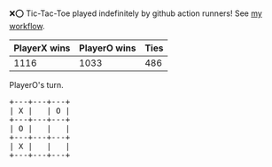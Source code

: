 :x::o: Tic-Tac-Toe played indefinitely by github action runners! See [my workflow](.github/workflows/play.yaml).

|PlayerX wins|PlayerO wins|Ties|
|-|-|-|
|1116|1033|486|

PlayerO's turn.

<pre>
+---+---+---+
| X |   | O |
+---+---+---+
| O |   |   |
+---+---+---+
| X |   |   |
+---+---+---+
</pre>